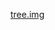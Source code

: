 [tree.img](https://github.com/qlsl1198/5715955_subin/blob/main/5-maxheaptree/%E1%84%89%E1%85%B3%E1%84%8F%E1%85%B3%E1%84%85%E1%85%B5%E1%86%AB%E1%84%89%E1%85%A3%E1%86%BA%202024-10-10%20%E1%84%8B%E1%85%A9%E1%84%92%E1%85%AE%206.50.43.png)
